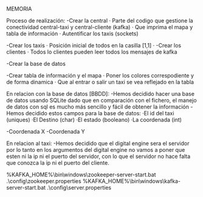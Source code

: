 MEMORIA

Proceso de realización:
  -Crear la central
    · Parte del codigo que gestione la conectividad central-taxi y central-cliente (kafka)
    · Que imprima el mapa y tabla de información
    · Autentificar los taxis (sockets)
  
  -Crear los taxis
    · Posición inicial de todos en la casilla [1,1]
    ·
  -Crear los clientes
   · Todos lo clientes pueden leer todos los mensajes de kafka
  
  -Crear la base de datos
    
  -Crear tabla de información y el mapa
    · Poner los colores correspodiente y de forma dinamica
    · Que al entrar o salir un taxi se vea reflejado en la tabla

En relacion con la base de datos [BBDD]:
-Hemos decidido hacer una base de datos usando SQLite dado que en comparación con el fichero, el manejo de datos con sql es mucho más sencillo y fácil de obtener la información
-Hemos decidido estos campos para la base de datos:
·El id del taxi (uniques)
·El Destino (char)
·El estado (booleano)
·La coordenada (int)



-Coordenada X
-Coordenada Y

En relacion al taxi:
-Hemos decidido que el digital engine sera el servidor por lo tanto en los argumentos del digital engine no vamos a poner que esten ni la ip ni el puerto del servidor,
con lo que el servidor no hace falta que conozca la ip ni el puerto del cliente.




%KAFKA_HOME%\bin\windows\zookeeper-server-start.bat .\config\zookeeper.properties
%KAFKA_HOME%\bin\windows\kafka-server-start.bat .\config\server.properties
